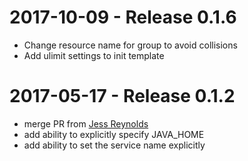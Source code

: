 # 2017-10-09 - Release 0.1.6
- Change resource name for group to avoid collisions
- Add ulimit settings to init template

# 2017-05-17 - Release 0.1.2
- merge PR from [Jess Reynolds](https://github.com/knuedge/bamboo_agent/pull/1)
- add ability to explicitly specify JAVA_HOME
- add ability to set the service name explicitly

